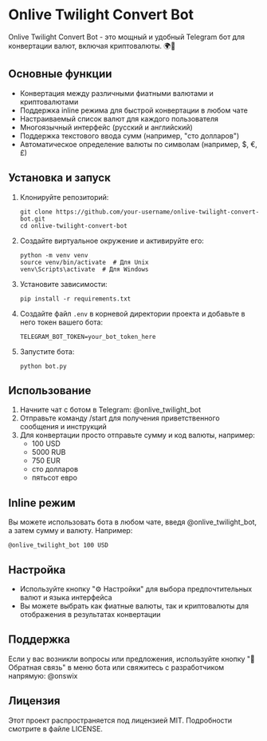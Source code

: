 # Onlive Twilight Convert Bot

Onlive Twilight Convert Bot - это мощный и удобный Telegram бот для конвертации валют, включая криптовалюты. 🌍💱

## Основные функции

- Конвертация между различными фиатными валютами и криптовалютами
- Поддержка inline режима для быстрой конвертации в любом чате
- Настраиваемый список валют для каждого пользователя
- Многоязычный интерфейс (русский и английский)
- Поддержка текстового ввода сумм (например, "сто долларов")
- Автоматическое определение валюты по символам (например, $, €, £)

## Установка и запуск

1. Клонируйте репозиторий:
   ```
   git clone https://github.com/your-username/onlive-twilight-convert-bot.git
   cd onlive-twilight-convert-bot
   ```

2. Создайте виртуальное окружение и активируйте его:
   ```
   python -m venv venv
   source venv/bin/activate  # Для Unix
   venv\Scripts\activate  # Для Windows
   ```

3. Установите зависимости:
   ```
   pip install -r requirements.txt
   ```

4. Создайте файл `.env` в корневой директории проекта и добавьте в него токен вашего бота:
   ```
   TELEGRAM_BOT_TOKEN=your_bot_token_here
   ```

5. Запустите бота:
   ```
   python bot.py
   ```

## Использование

1. Начните чат с ботом в Telegram: @onlive_twilight_bot
2. Отправьте команду /start для получения приветственного сообщения и инструкций
3. Для конвертации просто отправьте сумму и код валюты, например:
   - 100 USD
   - 5000 RUB
   - 750 EUR
   - сто долларов
   - пятьсот евро

## Inline режим

Вы можете использовать бота в любом чате, введя @onlive_twilight_bot, а затем сумму и валюту. Например:
```
@onlive_twilight_bot 100 USD
```

## Настройка

- Используйте кнопку "⚙️ Настройки" для выбора предпочтительных валют и языка интерфейса
- Вы можете выбрать как фиатные валюты, так и криптовалюты для отображения в результатах конвертации

## Поддержка

Если у вас возникли вопросы или предложения, используйте кнопку "💭 Обратная связь" в меню бота или свяжитесь с разработчиком напрямую: @onswix

## Лицензия

Этот проект распространяется под лицензией MIT. Подробности смотрите в файле LICENSE.
